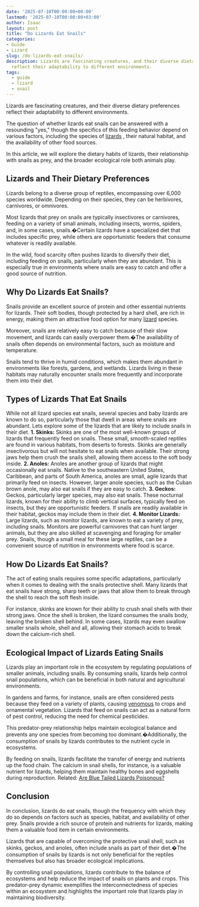 ```yaml
---
date: '2025-07-10T00:00:00+00:00'
lastmod: '2025-07-10T00:00:00+03:00'
author: Isaac
layout: post
title: "Do Lizards Eat Snails"
categories:
- Guide
- Lizard
slug: /do-lizards-eat-snails/
description: Lizards are fascinating creatures, and their diverse dietary preferences
  reflect their adaptability to different environments.
tags: 
  - guide
  - lizard
  - snail
---
```

Lizards are fascinating creatures, and their diverse dietary preferences reflect their adaptability to different environments.

The question of whether lizards eat snails can be answered with a resounding "yes," though the specifics of this feeding behavior depend on various factors, including the species of
[lizards](https://ucanr.edu/sites/MarinMG/files/116745.pdf)
, their natural habitat, and the availability of other food sources.

In this article, we will explore the dietary habits of lizards, their relationship with snails as prey, and the broader ecological role both animals play.
## Lizards and Their Dietary Preferences
Lizards belong to a diverse group of reptiles, encompassing over 6,000 species worldwide. Depending on their species, they can be herbivores, carnivores, or omnivores.

Most lizards that prey on snails are typically insectivores or carnivores, feeding on a variety of small animals, including insects, worms, spiders, and, in some cases, snails.�Certain lizards have a specialized diet that includes specific prey, while others are opportunistic feeders that consume whatever is readily available.

In the wild, food scarcity often pushes lizards to diversify their diet, including feeding on snails, particularly when they are abundant. This is especially true in environments where snails are easy to catch and offer a good source of nutrition.
## Why Do Lizards Eat Snails?
Snails provide an excellent source of protein and other essential nutrients for lizards. Their soft bodies, though protected by a hard shell, are rich in energy, making them an attractive food option for many [lizard](/posts/are-lizards-poisonous/) species.

Moreover, snails are relatively easy to catch because of their slow movement, and lizards can easily overpower them.�The availability of snails often depends on environmental factors, such as moisture and temperature.

Snails tend to thrive in humid conditions, which makes them abundant in environments like forests, gardens, and wetlands. Lizards living in these habitats may naturally encounter snails more frequently and incorporate them into their diet.
## Types of Lizards That Eat Snails
While not all lizard species eat snails, several species and
baby lizards
are known to do so, particularly those that dwell in areas where snails are abundant. Lets explore some of the lizards that are likely to include snails in their diet.
**1. Skinks:**
Skinks are one of the most well-known groups of lizards that frequently feed on snails. These small, smooth-scaled reptiles are found in various habitats, from deserts to forests. Skinks are generally insectivorous but will not hesitate to eat snails when available. Their strong jaws help them crush the snails shell, allowing them access to the soft body inside.
**2. Anoles:**
Anoles are another group of lizards that might occasionally eat snails. Native to the southeastern United States, Caribbean, and parts of South America, anoles are small, agile lizards that primarily feed on insects. However, larger anole species, such as the Cuban brown anole, may also eat snails if they are easy to catch.
**3. Geckos:**
Geckos, particularly larger species, may also eat snails. These nocturnal lizards, known for their ability to climb vertical surfaces, typically feed on insects, but they are opportunistic feeders. If snails are readily available in their habitat, geckos may include them in their diet.
**4. Monitor Lizards:**
Large lizards, such as monitor lizards, are known to eat a variety of prey, including snails. Monitors are powerful carnivores that can hunt larger animals, but they are also skilled at scavenging and foraging for smaller prey. Snails, though a small meal for these large reptiles, can be a convenient source of nutrition in environments where food is scarce.
## How Do Lizards Eat Snails?
The act of eating snails requires some specific adaptations, particularly when it comes to dealing with the snails protective shell. Many lizards that eat snails have strong, sharp teeth or jaws that allow them to break through the shell to reach the soft flesh inside.

For instance, skinks are known for their ability to crush snail shells with their strong jaws. Once the shell is broken, the lizard consumes the snails body, leaving the broken shell behind. In some cases, lizards may even swallow smaller snails whole, shell and all, allowing their stomach acids to break down the calcium-rich shell.
## Ecological Impact of Lizards Eating Snails
Lizards play an important role in the ecosystem by regulating populations of smaller animals, including snails. By consuming snails, lizards help control snail populations, which can be beneficial in both natural and agricultural environments.

In gardens and farms, for instance, snails are often considered pests because they feed on a variety of plants, causing
[venomous](https://pestpolicy.com/are-lizards-poisonous/)
to crops and ornamental vegetation. Lizards that feed on snails can act as a natural form of pest control, reducing the need for chemical pesticides.

This predator-prey relationship helps maintain ecological balance and prevents any one species from becoming too dominant.�Additionally, the consumption of snails by lizards contributes to the nutrient cycle in ecosystems.

By feeding on snails, lizards facilitate the transfer of energy and nutrients up the food chain. The calcium in snail shells, for instance, is a valuable nutrient for lizards, helping them maintain healthy bones and eggshells during reproduction.
Related:
[Are Blue Tailed Lizards Poisonous?](https://pestpolicy.com/are-blue-tailed-lizards-poisonous/)
## Conclusion
In conclusion, lizards do eat snails, though the frequency with which they do so depends on factors such as species, habitat, and availability of other prey. Snails provide a rich source of protein and nutrients for lizards, making them a valuable food item in certain environments.

Lizards that are capable of overcoming the protective snail shell, such as skinks, geckos, and anoles, often include snails as part of their diet.�The consumption of snails by lizards is not only beneficial for the reptiles themselves but also has broader ecological implications.

By controlling snail populations, lizards contribute to the balance of ecosystems and help reduce the impact of snails on plants and crops. This predator-prey dynamic exemplifies the interconnectedness of species within an ecosystem and highlights the important role that lizards play in maintaining biodiversity.
